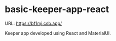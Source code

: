 # basic-keeper-app-react

URL: https://bf1mj.csb.app/

Keeper app developed using React and MaterialUI.
